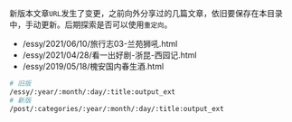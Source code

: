 新版本文章`URL`发生了变更，之前向外分享过的几篇文章，依旧要保存在本目录中，手动更新。后期探索是否可以使用`重定向`。

* /essy/2021/06/10/旅行志03-兰苑狮吼.html
* /essy/2021/04/28/看一出好剧-浙昆-西园记.html
* /essy/2019/05/18/槐安国内春生酒.html

```sh
# 旧版
/essy/:year/:month/:day/:title:output_ext
# 新版
/post/:categories/:year/:month/:day/:title:output_ext
```